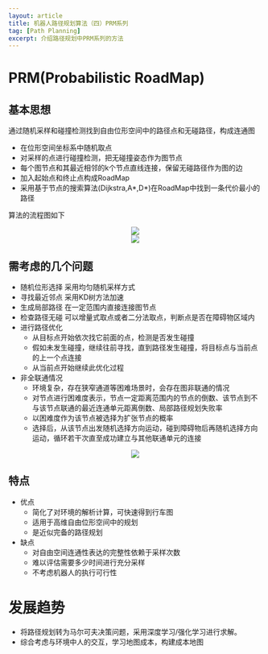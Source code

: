```yaml
---
layout: article
title: 机器人路径规划算法（四）PRM系列
tag: [Path Planning]
excerpt: 介绍路径规划中PRM系列的方法
---
```

# PRM(Probabilistic RoadMap)

## 基本思想
通过随机采样和碰撞检测找到自由位形空间中的路径点和无碰路径，构成连通图

- 在位形空间坐标系中随机取点
- 对采样的点进行碰撞检测，把无碰撞姿态作为图节点
- 每个图节点和其最近相邻的k个节点直线连接，保留无碰路径作为图的边
- 加入起始点和终止点构成RoadMap
- 采用基于节点的搜索算法(Dijkstra,A*,D*)在RoadMap中找到一条代价最小的路径
  
算法的流程图如下

<div style="text-align: center"><img src="https://cdn.jsdelivr.net/gh/Mronne/MarkDownImg/img/20200326105705.jpg"/></div>


<div style="text-align: center"><img src="https://cdn.jsdelivr.net/gh/Mronne/MarkDownImg/img/20200326110745.jpg"/></div>





## 需考虑的几个问题
- 随机位形选择 采用均匀随机采样方式
- 寻找最近邻点 采用KD树方法加速
- 生成局部路径 在一定范围内直接连接图节点
- 检查路径无碰 可以增量式取点或者二分法取点，判断点是否在障碍物区域内
- 进行路径优化
    - 从目标点开始依次找它前面的点，检测是否发生碰撞
    - 假如未发生碰撞，继续往前寻找，直到路径发生碰撞，将目标点与当前点的上一个点连接
    - 从当前点开始继续此优化过程
- 非全联通情况
    - 环境复杂，存在狭窄通道等困难场景时，会存在图非联通的情况
    - 对节点进行困难度表示，节点一定距离范围内的节点的倒数、该节点到不与该节点联通的最近连通单元距离倒数、局部路径规划失败率
    - 以困难度作为该节点被选择为扩张节点的概率
    - 选择后，从该节点出发随机选择方向运动，碰到障碍物后再随机选择方向运动，循环若干次直至成功建立与其他联通单元的连接

<div style="text-align: center"><img src="https://cdn.jsdelivr.net/gh/Mronne/MarkDownImg/img/20200326110138.png"/></div>

## 特点
- 优点
    - 简化了对环境的解析计算，可快速得到行车图
    - 适用于高维自由位形空间中的规划
    - 是近似完备的路径规划
- 缺点
    - 对自由空间连通性表达的完整性依赖于采样次数
    - 难以评估需要多少时间进行充分采样
    - 不考虑机器人的执行可行性



# 发展趋势
- 将路径规划转为马尔可夫决策问题，采用深度学习/强化学习进行求解。
- 综合考虑与环境中人的交互，学习地图成本，构建成本地图

